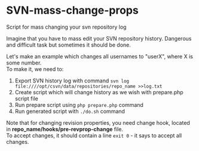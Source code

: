 # SVN-mass-change-props
Script for mass changing your svn repository log

Imagine that you have to mass edit your SVN repository history. Dangerous and difficult task but sometimes it should be done.

Let's make an example which changes all usernames to "userX", where X is some number.    
To make it, we need to:

1. Export SVN history log with command
```svn log file:////opt/csvn/data/repositories/repo_name >>log.txt```
2. Create script which will change history as we wish with prepare.php script file
3. Run prepare script using ```php prepare.php``` command
4. Run generated script with `./do.sh` command


Note that for changing revision properties, you need change hook, located in **repo_name/hooks/pre-revprop-change** file.    
To accept changes, it should contain a line ```exit 0``` - it says to accept all changes.
